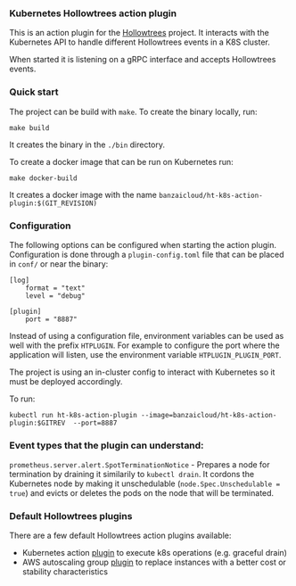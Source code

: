 ### Kubernetes Hollowtrees action plugin

This is an action plugin for the [Hollowtrees](https://github.com/banzaicloud/hollowtrees) project.
It interacts with the Kubernetes API to handle different Hollowtrees events in a K8S cluster. 

When started it is listening on a gRPC interface and accepts Hollowtrees events.

### Quick start

The project can be build with `make`. To create the binary locally, run:
```
make build
```
It creates the binary in the `./bin` directory.

To create a docker image that can be run on Kubernetes run:
```
make docker-build
```
It creates a docker image with the name `banzaicloud/ht-k8s-action-plugin:$(GIT_REVISION)`

### Configuration

The following options can be configured when starting the action plugin. Configuration is done through a `plugin-config.toml` file that can be placed in `conf/` or near the binary:

```
[log]
    format = "text"
    level = "debug"

[plugin]
    port = "8887"
```

Instead of using a configuration file, environment variables can be used as well with the prefix `HTPLUGIN`. For example to configure the port where the application will listen, use the environment variable `HTPLUGIN_PLUGIN_PORT`.

The project is using an in-cluster config to interact with Kubernetes so it must be deployed accordingly.

To run:
```
kubectl run ht-k8s-action-plugin --image=banzaicloud/ht-k8s-action-plugin:$GITREV  --port=8887
```

### Event types that the plugin can understand:

`prometheus.server.alert.SpotTerminationNotice` - Prepares a node for termination by draining it similarily to `kubectl drain`. It cordons the Kubernetes node by making it unschedulable (`node.Spec.Unschedulable = true`) and evicts or deletes the pods on the node that will be terminated.

### Default Hollowtrees plugins

There are a few default Hollowtrees action plugins available:

* Kubernetes action [plugin](https://github.com/banzaicloud/ht-k8s-action-plugin) to execute k8s operations (e.g. graceful drain)
* AWS autoscaling group [plugin](https://github.com/banzaicloud/ht-aws-asg-action-plugin) to replace instances with a better cost or stability characteristics
